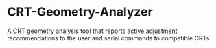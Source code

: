 # CRT-Geometry-Analyzer
A CRT geometry analysis tool that reports active adjustment recommendations to the user and serial commands to compatible CRTs
